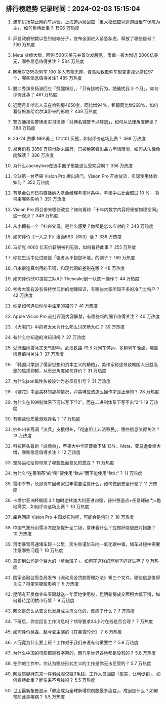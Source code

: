 
## 排行榜趋势 记录时间：2024-02-03 15:15:04
  
  1. 浦东机场禁止网约车运营，上海道运局回应「重大枢纽应以巡游出租车保障为主」，如何看待此事？ 1506 万热度
    
  2. 拜登政府制裁以色列极端分子，宣布全国进入紧急状态，释放了哪些信号？ 730 万热度
    
  3. Meta 业绩大增，回购 500亿美元并首次发股息，市值一夜大增近 2000亿美元，哪些信息值得关注？ 534 万热度
    
  4. 网曝G1265次列车 100 多人有票无座，青岛站致歉称车型变更减少席位97个，哪些信息值得关注? 485 万热度
    
  5. 脱口秀演员杨波回应「劈腿粉丝」，「只有接吻行为，她骚扰我 3 个月」，如何评价此事？ 461 万热度
    
  6. 近两月非哈市人员在哈购房4650套，同比增94%，租房同比增268%，如何看待旅游给哈尔滨带来的影响？ 438 万热度
    
  7. 警方通报协警铐走实习律师「对两名辅警予以辞退」，如何从法律角度解读？ 388 万热度
    
  8. 23-24 赛季 NBA勇士 121:101 灰熊，如何评价这场比赛？ 388 万热度
    
  9. 郑爽仍有 3856 万赔付款未履行，已被绝密者出品方申请限消，如何从法律角度解读？ 386 万热度
    
  10. 为什么Jackeylove在选手圈子里能这么受欢迎啊？ 358 万热度
    
  11. 全球第一台苹果 Vision Pro 捧出店门，Vision Pro 开始放货，实际使用体验如何？ 352 万热度
    
  12. 有基金公司已将直播纳入基金经理考核体系中，考核中占比会超过 10 % ，将带来哪些影响？ 351 万热度
    
  13. Vision Pro 将会带来哪些改变？如何看待「十年内数字内容将重塑物理空间」这一观点？ 349 万热度
    
  14. 从小拥有一个「扫兴父母」是什么感受？你都是怎么应对的？ 343 万热度
    
  15. 如何评价《一人之下》漫画693（653）话？ 336 万热度
    
  16. 马斯克 4000 亿天价薪酬被判无效，如何看待此事？ 255 万热度
    
  17. 你在生活中见过哪些「强者从不抱怨环境」的例子？ 169 万热度
    
  18. 日本锻造真剑用的玉钢，和现代钢的差别在哪？ 48 万热度
    
  19. 如何评价EDG提拔二队AD Thesnake到一队这一操作？ 44 万热度
    
  20. 考考大家有没有保持学习新的地理知识，有哪些大家所知不多的冷门土特产？ 42 万热度
    
  21. 你是如何遇见你命中注定的猫的？ 41 万热度
    
  22. Apple Vision Pro 首批评测内容解禁，有哪些新的细节值得关注？ 40 万热度
    
  23. 《大宅门》中的老太太为什么那么讨厌杨九红？ 39 万热度
    
  24. 有什么你知道的冷知识吗？ 37 万热度
    
  25. 受低温雨雪冰冻天气影响，武汉铁路 79.5 对列车停运，多趟列车晚点，哪些信息值得关注？ 37 万热度
    
  26. 「韩国只学到了儒家思想和资本主义的糟粕」，美作家称这导致韩国人日益高涨的焦虑抑郁，从历史角度如何评价？ 31 万热度
    
  27. 为什么json属性名被设计为必须有引号？ 31 万热度
    
  28. 《繁花》中金美林的那种情况，卢美琳应该怎么操作才是正确的？ 28 万热度
    
  29. 为什么在10进制体系下可以写下“10”，而在二进制体系下写不出“2”? 19 万热度
    
  30. 有哪些低质量游戏译名？ 17 万热度
    
  31. 佛州州长高调「出兵」支援得州，「彻底阻止非法移民」，哪些信息值得关注？ 13 万热度
    
  32. 科技巨头最新「成绩单」，苹果大中华区营收下降 13%，Meta、亚马逊业绩大增，哪些信息值得关注？ 12 万热度
    
  33. 坚持运动给你带来了哪些显而易见的蜕变？ 11 万热度
    
  34. 为什么“在家喝茶”的“喝”要使用“飲み”而不能使用“飲む”？ 11 万热度
    
  35. 雪雨季节，长途驾车回老家过年需要注意什么，如何做到安全行驶？ 11 万热度
    
  36. 卡塔尔亚洲杯韩国 2:1 加时逆转澳大利亚进四强，孙兴慜造点+任意球破门+跪地痛哭，如何评价这场比赛？ 10 万热度
    
  37. 库克回应 Vision Pro 中国发布时间，可能会是何时？ 10 万热度
    
  38. 中国气象局雨雪冰冻应急提升至二级，意味着什么？应做好哪些应对措施？ 10 万热度
    
  39. 河南暴雪高速堵车超十公里，医生称谨防车内一氧化碳中毒，堵车过程中需要注意哪些问题？ 10 万热度
    
  40. 意识到公司是个巨大的「草台班子」，如何在这样的环境下好好生存？ 9 万热度
    
  41. 国家金融监管总局发布《流动资金贷款管理办法》等三个文件，哪些信息值得关注？将带来哪些影响？ 9 万热度
    
  42. 昆明有开发商宣布买房就送一年菜地使用权，昆明新房成交面积大幅下滑，如何看待昆明楼市行情？ 9 万热度
    
  43. 网文是怎么从亚文化发展成主流文化的，反应了什么？ 7 万热度
    
  44. 下班后，你会回复工作消息吗？领导要求24小时在线是否合理？ 7 万热度
    
  45. 如何评价吴磊、赵今麦主演的《在暴雪时分》？ 6 万热度
    
  46. 人究竟为什么要上班？工作对于我们来说有何重要性？ 5.8 万热度
    
  47. 为什么中国的电影都是有字幕的，而几乎世界各地都是没有的？ 5.8 万热度
    
  48. 在你的工作中，你认为哪些形式主义的工作是你无法忍受的？ 5.7 万热度
    
  49. 网友质疑胖东来一件羽绒服仅赚3毛钱，工作人员回应「属实，让利促销」，如何看待此事？胖东来不亏钱吗？ 5.5 万热度
    
  50. 世卫最新报告显示「肺癌成为全球新增病例数最多癌症」，成因是什么？如何预防此类疾病？ 5.5 万热度
    